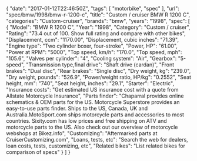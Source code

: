 {
    "date": "2017-01-12T22:46:50Z",
    "tags": [
        "motorbike",
        "spec"
    ],
    "url": "spec\/bmw\/1998\/bmw-r-1200-c",
    "title": "Custom \/ cruiser BMW R 1200 C",
    "categories": "Custom-cruiser",
    "brands": "bmw",
    "years": "1998",
    "spec": [
        {
            "Model": "BMW R 1200 C",
            "Year": "1998",
            "Category": "Custom \/ cruiser",
            "Rating": "73.4 out of 100. Show full rating and compare with other bikes",
            "Displacement, ccm": "1170.00",
            "Displacement, cubic inches": "71.39",
            "Engine type": "Two cylinder boxer, four-stroke",
            "Power, HP": "61.00",
            "Power at RPM": "5000",
            "Top speed, km\/h": "170.0",
            "Top speed, mph": "105.6",
            "Valves per cylinder": "4",
            "Cooling system": "Air",
            "Gearbox": "5-speed",
            "Transmission type,final drive": "Shaft drive (cardan)",
            "Front brakes": "Dual disc",
            "Rear brakes": "Single disc",
            "Dry weight, kg": "239.0",
            "Dry weight, pounds": "526.9",
            "Power\/weight ratio, HP\/kg": "0.2552",
            "Seat height, mm": "740",
            "Seat height, inches": "29.1",
            "Starter": "Electric",
            "Insurance costs": "Get estimated US insurance cost with a quote from Allstate Motorcycle Insurance",
            "Parts finder": "Chaparral provides online schematics & OEM parts for the US.   Motorcycle Superstore provides an easy-to-use parts finder. Ships to the US, Canada, UK and Australia.MotoSport.com ships motorcycle parts and accessories to most countries.    Sixity.com has low prices and free shipping on ATV and motorcycle parts to the US. Also check out our overview of motorcycle webshops at Bikez.info",
            "Customizing": "Aftermarked parts at CruiserCustomizing.com",
            "Loans, tests, etc": "Search the web for dealers, loan costs, tests, customizing, etc",
            "Related bikes": "List related bikes for comparison of specs"
        }
    ]
}